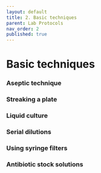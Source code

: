 ```yaml
---
layout: default
title: 2. Basic techniques
parent: Lab Protocols
nav_order: 2
published: true
---
```



# Basic techniques

### Aseptic technique

### Streaking a plate

### Liquid culture

### Serial dilutions

### Using syringe filters

### Antibiotic stock solutions
